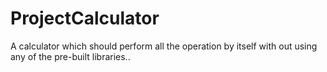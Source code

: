 # ProjectCalculator
A calculator which should perform all the operation by itself with out using any of the pre-built libraries..
